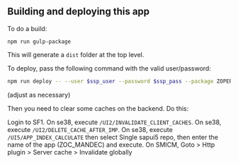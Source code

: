 ## Building and deploying this app

To do a build: 

```
npm run gulp-package
```

This will generate a `dist` folder at the top level.

To deploy, pass the following command with the valid user/password:

```sh
npm run deploy -- --user $ssp_user --password $ssp_pass --package ZOPERATIONS --bspcontainer ZOC_MANDEC --bspcontainertext "MANAGE_DEC" --packtransportno SF1K900417 --host "http://10.80.18.11:8101"
```

(adjust as necessary)

Then you need to clear some caches on the backend. Do this:

Login to SF1.
On se38, execute `/UI2/INVALIDATE_CLIENT_CACHES`.
On se38, execute `/UI2/DELETE_CACHE_AFTER_IMP`.
On se38, execute `/UI5/APP_INDEX_CALCULATE` then select Single sapui5 repo, then enter the name of the app (ZOC_MANDEC) and execute.
On SMICM, Goto > Http plugin > Server cache > Invalidate globally